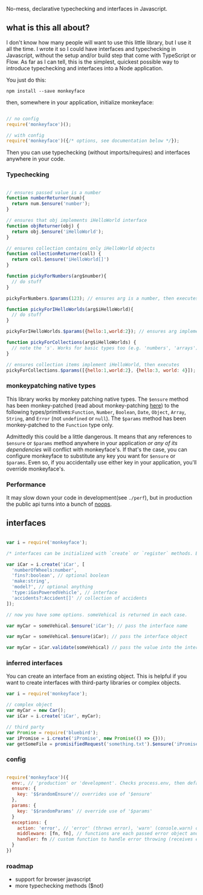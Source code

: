 No-mess, declarative typechecking and interfaces in Javascript.
 
## what is this all about?

I don't know how many people will want to use this little library, but I use it all the time. I wrote it so I could have interfaces and typechecking in Javascript, without the setup and/or build step that come with TypeScript or Flow. As far as I can tell, this is the simplest, quickest possible way to introduce typechecking and interfaces into a Node application. 

You just do this: 

```
npm install --save monkeyface
```
then, somewhere in your application, initialize monkeyface:

```javascript

// no config
require('monkeyface')();

// with config
require('monkeyface')({/* options, see documentation below */});

``` 

Then you can use typechecking (without imports/requires) and interfaces anywhere in your code.

### Typechecking

```javascript

// ensures passed value is a number
function numberReturner(num){
  return num.$ensure('number');
}

// ensures that obj implements iHelloWorld interface
function objReturner(obj) {
  return obj.$ensure('iHelloWorld');
}

// ensures collection contains only iHelloWorld objects
function collectionReturner(coll) {
  return coll.$ensure('iHelloWorld[]')
}

function pickyForNumbers(arg$number){
  // do stuff
}

pickyForNumbers.$params(123); // ensures arg is a number, then executes

function pickyForIHelloWorlds(arg$iHelloWorld){
  // do stuff
}

pickyForIHelloWorlds.$params({hello:1,world:2}); // ensures arg implements iHelloWorld, then executes

function pickyForCollections(arg$iHelloWorlds) { 
  // note the 's'. Works for basic types too (e.g. 'numbers', 'arrays')
}

// ensures collection items implement iHelloWorld, then executes
pickyForCollections.$params([{hello:1,world:2}, {hello:3, world: 4}]); 

```

### monkeypatching native types

This library works by monkey patching native types. The `$ensure` method has been monkey-patched (read about monkey-patching [here](http://me.dt.in.th/page/JavaScript-override/)) to the following types/primitives:`Function`, `Number`, `Boolean`, `Date`, `Object`, `Array`, `String`, and `Error` (not `undefined` or `null`). The `$params` method has been monkey-patched to the `Function` type only.

Admittedly this could be a little dangerous. It means that any references to `$ensure` or `$params` method anywhere in your application *or any of its dependencies* will conflict with monkeyface's. If that's the case, you can configure monkeyface to substitute any key you want for `$ensure` or `$params`. Even so, if you accidentally use either key in your application, you'll override monkeyface's.

### Performance

It may slow down your code in development(see `./perf`), but in production the public api turns into a bunch of [noops](http://whatis.techtarget.com/definition/no-op-no-operation). 

## interfaces

```javascript

var i = require('monkeyface');

/* interfaces can be initialized with `create` or `register` methods. Both register an interface for use throughout the application, but `create` returns the interface object. */

var iCar = i.create('iCar', [
  'numberOfWheels:number', 
  'fins?:boolean', // optional boolean
  'make:string', 
  'model?', // optional anything
  'type:iGasPoweredVehicle', // interface
  'accidents?:Accident[]' // collection of accidents 
]);

// now you have some options. someVehical is returned in each case.

var myCar = someVehical.$ensure('iCar'); // pass the interface name

var myCar = someVehical.$ensure(iCar); // pass the interface object

var myCar = iCar.validate(someVehical) // pass the value into the interface's validate method (returns a boolean)

```

### inferred interfaces

You can create an interface from an existing object. This is helpful if you want to create interfaces with third-party libraries or complex objects.

```javascript
var i = require('monkeyface');

// complex object
var myCar = new Car();
var iCar = i.create('iCar', myCar);

// third party 
var Promise = require('bluebird');
var iPromise = i.create('iPromise', new Promise(() => {})); 
var getSomeFile = promisifiedRequest('something.txt').$ensure('iPromise');

```
### config 

```javascript

require('monkeyface')({
  env:, // 'production' or 'development'. Checks process.env, then defaults to 'development'
  ensure: {
    key: '$$randomEnsure'// overrides use of '$ensure'
  },
  params: {
    key: '$$randomParams' // override use of '$params'
  }
  exceptions: {
    action: 'error', // 'error' (throws error), 'warn' (console.warn) or 'debug' (console.log), defaults to 'error'
    middleware: [fn, fn], // functions are each passed error object and must return it
    handler: fn // custom function to handle error throwing (receives error object)
  }
})

```
### roadmap

- support for browser javascript
- more typechecking methods ($not) 